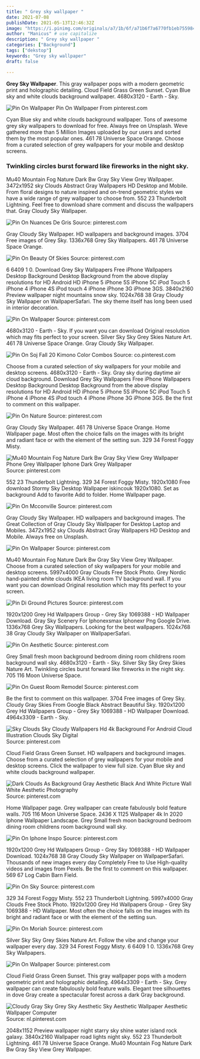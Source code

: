 ```yaml
---
title: " Grey sky wallpaper "
date: 2021-07-08
publishDate: 2021-05-13T12:46:32Z
image: "https://i.pinimg.com/originals/a7/1b/6f/a71b6f7a6770fb1eb7559848ed206b2d.jpg"
author: "Manicus" # use capitalize
description: " Grey sky wallpaper "
categories: ["Background"]
tags: ["dekstop"]
keywords: "Grey sky wallpaper"
draft: false

---
```



**Grey Sky Wallpaper**. This gray wallpaper pops with a modern geometric print and holographic detailing. Cloud Field Grass Green Sunset. Cyan Blue sky and white clouds background wallpaper. 4680x3120 - Earth - Sky.

![Pin On Wallpaper](https://i.pinimg.com/originals/8f/8d/e7/8f8de7e2d9cba985d4c0877454e8a789.jpg "Pin On Wallpaper")
Pin On Wallpaper From pinterest.com


Cyan Blue sky and white clouds background wallpaper. Tons of awesome grey sky wallpapers to download for free. Always free on Unsplash. Weve gathered more than 5 Million Images uploaded by our users and sorted them by the most popular ones. 461 78 Universe Space Orange. Choose from a curated selection of grey wallpapers for your mobile and desktop screens.

### Twinkling circles burst forward like fireworks in the night sky.

Mu40 Mountain Fog Nature Dark Bw Gray Sky View Grey Wallpaper. 3472x1952 sky Clouds Abstract Gray Wallpapers HD Desktop and Mobile. From floral designs to nature inspired and on-trend geometric styles we have a wide range of grey wallpaper to choose from. 552 23 Thunderbolt Lightning. Feel free to download share comment and discuss the wallpapers that. Gray Cloudy Sky Wallpaper.


![Pin On Nuances De Gris](https://i.pinimg.com/736x/05/8f/96/058f96b133c5c64852a82238d22c44e3.jpg "Pin On Nuances De Gris")
Source: pinterest.com

Gray Cloudy Sky Wallpaper. HD wallpapers and background images. 3704 Free images of Grey Sky. 1336x768 Grey Sky Wallpapers. 461 78 Universe Space Orange.

![Pin On Beauty Of Skies](https://i.pinimg.com/originals/3c/e1/dd/3ce1dda491b96f9d158e99fbb4ee462d.jpg "Pin On Beauty Of Skies")
Source: pinterest.com

6 6409 1 0. Download Grey Sky Wallpapers Free iPhone Wallpapers Desktop Background Desktop Background from the above display resolutions for HD Android HD iPhone 5 iPhone 5S iPhone 5C iPod Touch 5 iPhone 4 iPhone 4S iPod touch 4 iPhone iPhone 3G iPhone 3GS. 3840x2160 Preview wallpaper night mountains snow sky. 1024x768 38 Gray Cloudy Sky Wallpaper on WallpaperSafari. The sky theme itself has long been used in interior decoration.

![Pin On Wallpaper](https://i.pinimg.com/originals/73/eb/1d/73eb1d20ac71aad705ed15aca810a2b4.jpg "Pin On Wallpaper")
Source: pinterest.com

4680x3120 - Earth - Sky. If you want you can download Original resolution which may fits perfect to your screen. Silver Sky Sky Grey Skies Nature Art. 461 78 Universe Space Orange. Gray Cloudy Sky Wallpaper.

![Pin On Soj Fall 20 Kimono Color Combos](https://i.pinimg.com/originals/8d/5e/89/8d5e89eb9432265467470d4b5259e484.jpg "Pin On Soj Fall 20 Kimono Color Combos")
Source: co.pinterest.com

Choose from a curated selection of sky wallpapers for your mobile and desktop screens. 4680x3120 - Earth - Sky. Gray sky during daytime air cloud background. Download Grey Sky Wallpapers Free iPhone Wallpapers Desktop Background Desktop Background from the above display resolutions for HD Android HD iPhone 5 iPhone 5S iPhone 5C iPod Touch 5 iPhone 4 iPhone 4S iPod touch 4 iPhone iPhone 3G iPhone 3GS. Be the first to comment on this wallpaper.

![Pin On Nature](https://i.pinimg.com/originals/86/75/54/86755471238a923287b9e9037729a489.jpg "Pin On Nature")
Source: pinterest.com

Gray Cloudy Sky Wallpaper. 461 78 Universe Space Orange. Home Wallpaper page. Most often the choice falls on the images with its bright and radiant face or with the element of the setting sun. 329 34 Forest Foggy Misty.

![Mu40 Mountain Fog Nature Dark Bw Gray Sky View Grey Wallpaper Phone Grey Wallpaper Iphone Dark Grey Wallpaper](https://i.pinimg.com/originals/6d/c3/30/6dc330e0cd454ebd7065121af3f59811.jpg "Mu40 Mountain Fog Nature Dark Bw Gray Sky View Grey Wallpaper Phone Grey Wallpaper Iphone Dark Grey Wallpaper")
Source: pinterest.com

552 23 Thunderbolt Lightning. 329 34 Forest Foggy Misty. 1920x1080 Free download Stormy Sky Desktop Wallpaper iskincouk 1920x1080. Set as background Add to favorite Add to folder. Home Wallpaper page.

![Pin On Mcconville](https://i.pinimg.com/originals/62/c8/cb/62c8cbf4baf38be113bd6f8d690c972b.jpg "Pin On Mcconville")
Source: pinterest.com

Gray Cloudy Sky Wallpaper. HD wallpapers and background images. The Great Collection of Gray Cloudy Sky Wallpaper for Desktop Laptop and Mobiles. 3472x1952 sky Clouds Abstract Gray Wallpapers HD Desktop and Mobile. Always free on Unsplash.

![Pin On Wallpaper](https://i.pinimg.com/originals/8f/8d/e7/8f8de7e2d9cba985d4c0877454e8a789.jpg "Pin On Wallpaper")
Source: pinterest.com

Mu40 Mountain Fog Nature Dark Bw Gray Sky View Grey Wallpaper. Choose from a curated selection of sky wallpapers for your mobile and desktop screens. 5997x4000 Gray Clouds Free Stock Photo. Grey Nordic hand-painted white clouds IKEA living room TV background wall. If you want you can download Original resolution which may fits perfect to your screen.

![Pin Di Ground Pictures](https://i.pinimg.com/originals/39/d4/17/39d4176e0098b799bafe2b6383cae4bf.png "Pin Di Ground Pictures")
Source: pinterest.com

1920x1200 Grey Hd Wallpapers Group - Grey Sky 1069388 - HD Wallpaper Download. Gray Sky Scenery For Iphonexsmax Iphonexr Png Google Drive. 1336x768 Grey Sky Wallpapers. Looking for the best wallpapers. 1024x768 38 Gray Cloudy Sky Wallpaper on WallpaperSafari.

![Pin On Aesthetic](https://i.pinimg.com/originals/64/78/7c/64787c539c668136f3f1b1148a497d96.jpg "Pin On Aesthetic")
Source: pinterest.com

Grey Small fresh moon background bedroom dining room childrens room background wall sky. 4680x3120 - Earth - Sky. Silver Sky Sky Grey Skies Nature Art. Twinkling circles burst forward like fireworks in the night sky. 705 116 Moon Universe Space.

![Pin On Guest Room Remodel](https://i.pinimg.com/originals/60/e0/74/60e074cf1e9cd068ce772d961bfae9a5.jpg "Pin On Guest Room Remodel")
Source: pinterest.com

Be the first to comment on this wallpaper. 3704 Free images of Grey Sky. Cloudy Gray Skies From Google Black Abstract Beautiful Sky. 1920x1200 Grey Hd Wallpapers Group - Grey Sky 1069388 - HD Wallpaper Download. 4964x3309 - Earth - Sky.

![Sky Clouds Sky Cloudy Wallpapers Hd 4k Background For Android Cloud Illustration Clouds Sky Digital](https://i.pinimg.com/originals/ba/a9/01/baa901964d99f8483fd74f5252bbcaa9.jpg "Sky Clouds Sky Cloudy Wallpapers Hd 4k Background For Android Cloud Illustration Clouds Sky Digital")
Source: pinterest.com

Cloud Field Grass Green Sunset. HD wallpapers and background images. Choose from a curated selection of grey wallpapers for your mobile and desktop screens. Click the wallpaper to view full size. Cyan Blue sky and white clouds background wallpaper.

![Dark Clouds As Background Gray Aesthetic Black And White Picture Wall White Aesthetic Photography](https://i.pinimg.com/originals/04/8d/b2/048db290e6f20b78acfb8eb57602553f.jpg "Dark Clouds As Background Gray Aesthetic Black And White Picture Wall White Aesthetic Photography")
Source: pinterest.com

Home Wallpaper page. Grey wallpaper can create fabulously bold feature walls. 705 116 Moon Universe Space. 2436 X 1125 Wallpaper 4k In 2020 Iphone Wallpaper Landscape. Grey Small fresh moon background bedroom dining room childrens room background wall sky.

![Pin On Iphone Inspo](https://i.pinimg.com/736x/1c/30/48/1c30481b65b53cafda5b97494913e406.jpg "Pin On Iphone Inspo")
Source: pinterest.com

1920x1200 Grey Hd Wallpapers Group - Grey Sky 1069388 - HD Wallpaper Download. 1024x768 38 Gray Cloudy Sky Wallpaper on WallpaperSafari. Thousands of new images every day Completely Free to Use High-quality videos and images from Pexels. Be the first to comment on this wallpaper. 569 67 Log Cabin Barn Field.

![Pin On Sky](https://i.pinimg.com/originals/67/ff/a9/67ffa9c18de8c372cc8888d64db815ce.jpg "Pin On Sky")
Source: pinterest.com

329 34 Forest Foggy Misty. 552 23 Thunderbolt Lightning. 5997x4000 Gray Clouds Free Stock Photo. 1920x1200 Grey Hd Wallpapers Group - Grey Sky 1069388 - HD Wallpaper. Most often the choice falls on the images with its bright and radiant face or with the element of the setting sun.

![Pin On Moriah](https://i.pinimg.com/736x/0c/3b/91/0c3b910fbe5df98a860960d31a22cfc7.jpg "Pin On Moriah")
Source: pinterest.com

Silver Sky Sky Grey Skies Nature Art. Follow the vibe and change your wallpaper every day. 329 34 Forest Foggy Misty. 6 6409 1 0. 1336x768 Grey Sky Wallpapers.

![Pin On Wallpaper](https://i.pinimg.com/564x/ca/ed/0b/caed0b4963aa4cb5e50c04a687b081e8.jpg "Pin On Wallpaper")
Source: pinterest.com

Cloud Field Grass Green Sunset. This gray wallpaper pops with a modern geometric print and holographic detailing. 4964x3309 - Earth - Sky. Grey wallpaper can create fabulously bold feature walls. Elegant tree silhouettes in dove Gray create a spectacular forest across a dark Gray background.

![Cloudy Gray Sky Grey Sky Aesthetic Sky Aesthetic Wallpaper Aesthetic Wallpaper Computer](https://i.pinimg.com/originals/a7/1b/6f/a71b6f7a6770fb1eb7559848ed206b2d.jpg "Cloudy Gray Sky Grey Sky Aesthetic Sky Aesthetic Wallpaper Aesthetic Wallpaper Computer")
Source: nl.pinterest.com

2048x1152 Preview wallpaper night starry sky shine water island rock galaxy. 3840x2160 Wallpaper road lights night sky. 552 23 Thunderbolt Lightning. 461 78 Universe Space Orange. Mu40 Mountain Fog Nature Dark Bw Gray Sky View Grey Wallpaper.

